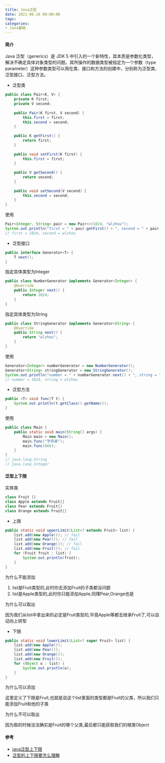 ```yaml
---
title: Java泛型
date: 2021-06-26 00:00:00
tags:
categories:
- Java基础
---
```


#### 简介

Java 泛型（generics）是 JDK 5 中引入的一个新特性，其本质是参数化类型，解决不确定具体对象类型的问题。其所操作的数据类型被指定为一个参数（type parameter）这种参数类型可以用在类、接口和方法的创建中，分别称为泛型类、泛型接口、泛型方法。

+ 泛型类

```java
public class Pair<K, V> {
    private K first;
    private V second;
    
    public Pair(K first, V second) {
        this.first = first;
        this.second = second;
    }
    
    public K getFirst() {
        return first;
    }
    
    public void setFirst(K first) {
        this.first = first;
    }
    
    public V getSecond() {
        return second;
    }
    
    public void setSecond(V second) {
        this.second = second;
    }
}
```

使用

```java
Pair<Integer, String> pair = new Pair<>(1024, "wlzhou");
System.out.println("first = " + pair.getFirst() + ", second = " + pair.getSecond());
// first = 1024, second = wlzhou
```

+ 泛型接口

```java
public interface Generator<T> {
    T next();
}
```

指定具体类型为Integer

```java
public class NumberGenerator implements Generator<Integer> {
    @Override
    public Integer next() {
        return 1024;
    }
}
```

指定具体类型为String

```java
public class StringGenerator implements Generator<String> {
    @Override
    public String next() {
        return "wlzhou";
    }
}
```

使用

```java
Generator<Integer> numberGenerator = new NumberGenerator();
Generator<String> stringGenerator = new StringGenerator();
System.out.println("number = " + numberGenerator.next() + ", string = " + stringGenerator.next());
// number = 1024, string = wlzhou
```

+ 泛型方法

```java
public <T> void func(T t) {
	System.out.println(t.getClass().getName());
}
```

使用

```java
public class Main {
    public static void main(String[] args) {
        Main main = new Main();
        main.func("字符串");
        main.func(666);
    }
}
// java.lang.String
// java.lang.Integer
```

#### 泛型上下限

实体类

```java
class Fruit {}
class Apple extends Fruit{}
class Pear extends Fruit{}
class Orange extends Fruit{}
```

+ 上限

```java
public static void upperLimit(List<? extends Fruit> list) {
    list.add(new Apple()); // fail
    list.add(new Pear()); // fail
    list.add(new Orange()); // fail
    list.add(new Fruit()); // fail
    for (Fruit fruit : list) {
    	System.out.println(fruit);
    }
}
```

为什么不能添加

1. list是Fruit类型的,此时你去添加Fruit的子类都没问题
2. list是Apple类型的,此时你只能添加Apple,同理Pear,Orange也是

为什么可以取出

因为我们从list中拿出来的必定是Fruit类型的,毕竟Apple等都去继承Fruit了,可以自动向上转型

+ 下限

```java
public static void lowerLimit(List<? super Fruit> list) {
    list.add(new Apple());
    list.add(new Pear());
    list.add(new Orange());
    list.add(new Fruit());
    for (Object o : list) {
    	System.out.println(o);
    }
}
```

为什么可以添加

这里定义了下限是Fruit,也就是说这个list里面的类型都是Fruit的父类，所以我们只能添加Fruit和他的子类

为什么不可以取出

因为取的时候没法确实是Fruit的哪个父类,最后都只能获取我们的根类Object

#### 参考

+ [java泛型上下限](https://www.cnblogs.com/hujunzheng/p/5351697.html)
+ [泛型的上下限要怎么理解](https://blog.csdn.net/weixin_40251892/article/details/109063161)